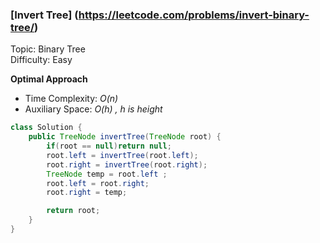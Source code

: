 ### [Invert Tree] (https://leetcode.com/problems/invert-binary-tree/)
Topic:  Binary Tree  
Difficulty: Easy

**Optimal Approach**

- Time Complexity: *O(n)*  
- Auxiliary Space: *O(h) , h is height*

```java
class Solution {
    public TreeNode invertTree(TreeNode root) {
        if(root == null)return null;
        root.left = invertTree(root.left);
        root.right = invertTree(root.right);
        TreeNode temp = root.left ;
        root.left = root.right;
        root.right = temp;

        return root;
    }
}
```